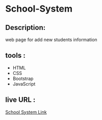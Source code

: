 # School-System
 
 ## Description:
 web page for add new students information 

 ## tools :
 + HTML
 + CSS
 + Bootstrap
 + JavaScript
 
 ## live URL :
 [ School System Link ](https://mohammad-zayed1.github.io/School-System/)
